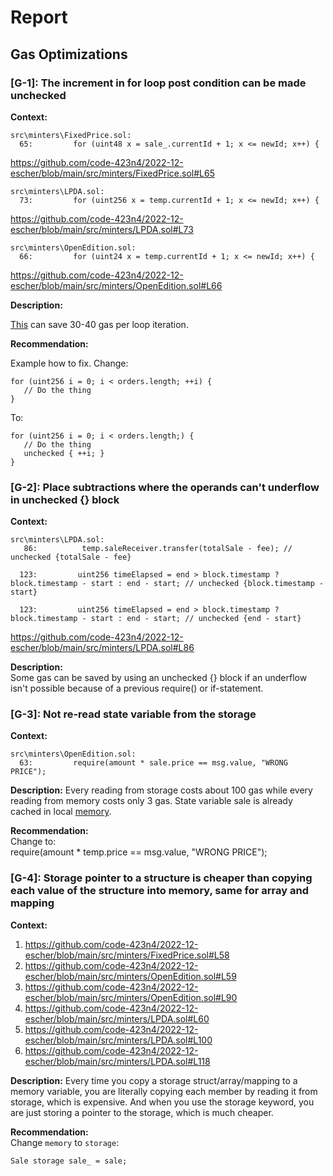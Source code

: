 # Report
## Gas Optimizations ##
### [G-1]: The increment in for loop post condition can be made unchecked
**Context:**

```
src\minters\FixedPrice.sol:
  65:         for (uint48 x = sale_.currentId + 1; x <= newId; x++) { 
```
https://github.com/code-423n4/2022-12-escher/blob/main/src/minters/FixedPrice.sol#L65

```
src\minters\LPDA.sol:
  73:         for (uint256 x = temp.currentId + 1; x <= newId; x++) { 
```
https://github.com/code-423n4/2022-12-escher/blob/main/src/minters/LPDA.sol#L73

```
src\minters\OpenEdition.sol:
  66:         for (uint24 x = temp.currentId + 1; x <= newId; x++) { 
```
https://github.com/code-423n4/2022-12-escher/blob/main/src/minters/OpenEdition.sol#L66

**Description:**

[This](https://gist.github.com/hrkrshnn/ee8fabd532058307229d65dcd5836ddc#the-increment-in-for-loop-post-condition-can-be-made-unchecked) can save 30-40 gas per loop iteration.

**Recommendation:**

Example how to fix. Change:
```
for (uint256 i = 0; i < orders.length; ++i) {
   // Do the thing
}
```

To:
```
for (uint256 i = 0; i < orders.length;) {
   // Do the thing
   unchecked { ++i; }
}
```

### [G-2]: Place subtractions where the operands can't underflow in unchecked {} block  
**Context:**  
```
src\minters\LPDA.sol:
   86:          temp.saleReceiver.transfer(totalSale - fee); // unchecked {totalSale - fee}

  123:         uint256 timeElapsed = end > block.timestamp ? block.timestamp - start : end - start; // unchecked {block.timestamp - start}

  123:         uint256 timeElapsed = end > block.timestamp ? block.timestamp - start : end - start; // unchecked {end - start}
```
https://github.com/code-423n4/2022-12-escher/blob/main/src/minters/LPDA.sol#L86  

**Description:**  
Some gas can be saved by using an unchecked {} block if an underflow isn't possible because of a previous require() or if-statement.

### [G-3]: Not re-read state variable from the storage
**Context:** 
``` 
src\minters\OpenEdition.sol:
  63:         require(amount * sale.price == msg.value, "WRONG PRICE");
```

**Description:**
Every reading from storage costs about 100 gas while every reading from memory costs only 3 gas. State variable sale is already cached in local [memory](https://github.com/code-423n4/2022-12-escher/blob/main/src/minters/OpenEdition.sol#L59).

**Recommendation:**  
Change to:  
require(amount * temp.price == msg.value, "WRONG PRICE");


### [G-4]: Storage pointer to a structure is cheaper than copying each value of the structure into memory, same for array and mapping
**Context:** 
1. https://github.com/code-423n4/2022-12-escher/blob/main/src/minters/FixedPrice.sol#L58
1. https://github.com/code-423n4/2022-12-escher/blob/main/src/minters/OpenEdition.sol#L59
1. https://github.com/code-423n4/2022-12-escher/blob/main/src/minters/OpenEdition.sol#L90
1. https://github.com/code-423n4/2022-12-escher/blob/main/src/minters/LPDA.sol#L60
1. https://github.com/code-423n4/2022-12-escher/blob/main/src/minters/LPDA.sol#L100
1. https://github.com/code-423n4/2022-12-escher/blob/main/src/minters/LPDA.sol#L118

**Description:**
Every time you copy a storage struct/array/mapping to a memory variable, you are literally copying each member by reading it from storage, which is expensive. And when you use the storage keyword, you are just storing a pointer to the storage, which is much cheaper.

**Recommendation:**  
Change ```memory``` to ```storage```:
```
Sale storage sale_ = sale;
```
